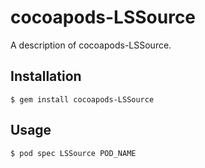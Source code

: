 # cocoapods-LSSource

A description of cocoapods-LSSource.

## Installation

    $ gem install cocoapods-LSSource

## Usage

    $ pod spec LSSource POD_NAME
